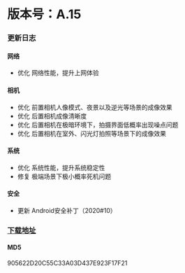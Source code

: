 # 版本号：A.15
### 更新日志
#### 网络
- 优化 网络性能，提升上网体验
#### 相机
- 优化 前置相机人像模式、夜景以及逆光等场景的成像效果
- 优化 后置相机成像清晰度
- 优化 后置相机在极暗环境下，拍摄界面低概率出现噪点问题
- 优化 后置相机在室外、闪光灯拍照等场景下的成像效果
#### 系统
- 优化 系统性能，提升系统稳定性
- 修复 极端场景下极小概率死机问题
#### 安全
- 更新 Android安全补丁（2020#10）
### [下载地址](https://download.c.realme.com/osupdate/RMX2175_11_OTA_0150_all_ztdBpgIavDnf.ozip)

#### MD5
905622D20C55C33A03D437E923F17F21

